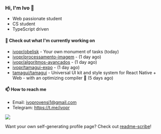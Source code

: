 ### Hi, I'm Ivo 👋

* Web passionate student
* CS student
* TypeScript driven

#### 👷 Check out what I'm currently working on

- [ivopr/obelisk](https://github.com/ivopr/obelisk) - Your own monument of tasks (today)
- [ivopr/processamento-imagem](https://github.com/ivopr/processamento-imagem) -  (1 day ago)
- [ivopr/algoritmos-avancados](https://github.com/ivopr/algoritmos-avancados) -  (1 day ago)
- [ivopr/tamagui-expo](https://github.com/ivopr/tamagui-expo) -  (1 day ago)
- [tamagui/tamagui](https://github.com/tamagui/tamagui) - Universal UI kit and style system for React Native &#43; Web - with an optimizing compiler 🚄 (5 days ago)

#### 📫 How to reach me

- Email: [ivoprovensi1@gmail.com](mailto://ivoprovensi1@gmail.com)
- Telegram: https://t.me/ivopr

![](https://github-readme-stats.vercel.app/api/top-langs/?username=ivopr&layout=compact&theme=react)

Want your own self-generating profile page? Check out [readme-scribe](https://github.com/muesli/readme-scribe)!
